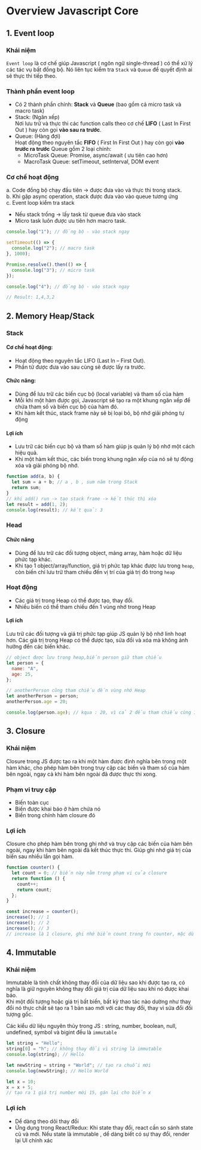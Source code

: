# **Overview Javascript Core**

## 1. Event loop

### Khái niệm

`Event loop` là cơ chế giúp Javascript ( ngôn ngữ single-thread ) có thể xử lý các tác vụ bất đồng bộ. Nó liên tục kiểm tra `Stack` và `Queue` để quyết định ai sẽ thực thi tiếp theo.

### Thành phần event loop

- Có 2 thành phần chính: **Stack** và **Queue** (bao gồm cả micro task và macro task)
- Stack: (Ngăn xếp) <br>
  Nơi lưu trữ và thực thi các function calls theo cơ chế **LIFO** ( Last In First Out ) hay còn gọi **vào sau ra trước**.
- Queue: (Hàng đợi) <br>
  Hoạt động theo nguyên tắc **FIFO** ( First In First Out ) hay còn gọi **vào trước ra trước**
  Queue gồm 2 loại chính:
  - MicroTask Queue: Promise, async/await ( ưu tiên cao hơn)
  - MacroTask Queue: setTimeout, setInterval, DOM event

### Cơ chế hoạt động

a. Code đồng bộ chạy đầu tiên -> được đưa vào và thực thi trong stack. <br>
b. Khi gặp async operation, stack được đưa vào vào queue tương ứng <br>
c. Event loop kiểm tra stack

- Nếu stack trống -> lấy task từ queue đưa vào stack
- Micro task luôn được ưu tiên hơn macro task.

```jsx
console.log("1"); // đồng bộ - vào stack ngay

setTimeout(() => {
  console.log("2"); // macro task
}, 1000);

Promise.resolve().then(() => {
  console.log("3"); // micro task
});

console.log("4"); // đồng bộ - vào stack ngay

// Result: 1,4,3,2
```

## 2. Memory Heap/Stack

### Stack

#### Cơ chế hoạt động:

- Hoạt động theo nguyên tắc LIFO (Last In – First Out).
- Phần tử được đưa vào sau cùng sẽ được lấy ra trước.

#### Chức năng:

- Dùng để lưu trữ các biến cục bộ (local variable) và tham số của hàm
- Mỗi khi một hàm được gọi, Javascript sẽ tạo ra một khung ngăn xếp để chứa tham số và biến cục bộ của hàm đó.
- Khi hàm kết thúc, stack frame này sẽ bị loại bỏ, bộ nhớ giải phóng tự động

#### Lợi ích

- Lưu trữ các biến cục bộ và tham số hàm giúp js quản lý bộ nhớ một cách hiệu quả.
- Khi một hàm kết thúc, các biến trong khung ngăn xếp của nó sẽ tự động xóa và giải phóng bộ nhớ.

```jsx
function add(a, b) {
  let sum = a + b; // a , b , sum năm trong Stack
  return sum;
}
// khi add() run -> tạo stack frame -> kết thúc thì xóa
let result = add(1, 2);
console.log(result); // kết quả: 3
```

### Head

#### Chức năng

- Dùng để lưu trữ các đối tượng object, mảng array, hàm hoặc dữ liệu phức tạp khác.
- Khi tạo 1 object/array/function, giá trị phức tạp khác được lưu trong `heap`, còn biến chỉ lưu trữ tham chiếu đến vị trí của giá trị đó trong `heap`

### Hoạt động

- Các giá trị trong Heap có thể được tạo, thay đổi.
- Nhiều biến có thể tham chiếu đến 1 vùng nhớ trong Heap

#### Lợi ích

Lưu trữ các đối tượng và giá trị phức tạp giúp JS quản lý bộ nhớ linh hoạt hơn.
Các giá trị trong Heap có thể được tạo, sửa đổi và xóa mà không ảnh hưởng đến các biến khác.

```jsx
// object được lưu trong heap,biến person giữ tham chiếu
let person = {
  name: "A",
  age: 25,
};

// anotherPerson cũng tham chiếu đến vùng nhớ Heap
let anotherPerson = person;
anotherPerson.age = 20;

console.log(person.age); // kqua : 20, vì cả 2 đều tham chiếu cùng 1 object trong heap
```

## 3. Closure

### Khái niệm

Closure trong JS được tạo ra khi một hàm được định nghĩa bên trong một hàm khác, cho phép hàm bên trong truy cập các biến và tham số của hàm bên ngoài, ngay cả khi hàm bên ngoài đã được thực thi xong.

### Phạm vi truy cập

- Biến toàn cục
- Biến được khai báo ở hàm chứa nó
- Biến trong chính hàm closure đó

### Lợi ích

Closure cho phép hàm bên trong ghi nhớ và truy cập các biến của hàm bên ngoài, ngay khi hàm bên ngoài đã kết thúc thực thi.
Giúp ghi nhớ giá trị của biến sau nhiều lần gọi hàm.

```jsx
function counter() {
  let count = 0; // biến này nằm trong phạm vi của closure
  return function () {
    count++;
    return count;
  };
}

const increase = counter();
increase(); // 1
increase(); // 2
increase(); // 3
// increase là 1 closure, ghi nhớ biến count trong fn counter, mặc dù counter đã thực thi xong.
```

## 4. Immutable

### Khái niệm

Immutable là tính chất không thay đổi của dữ liệu sao khi được tạo ra, có nghĩa là giữ nguyên không thay đổi giá trị của dữ liệu sau khi nó được khai báo. <br>
Khi một đối tượng hoặc giá trị bất biến, bất kỳ thao tác nào dường như thay đổi nó thực chất sẽ tạo ra 1 bản sao mới với các thay đổi, thay vì sửa đổi đối tượng gốc.

Các kiểu dữ liệu nguyên thủy trong JS : string, number, boolean, null, undefined, symbol và bigint đều là `immutable`

```jsx
let string = "Hello";
string[0] = "h"; // không thay đổi vì string là immutable
console.log(string); // Hello

let newString = string + "World"; // tạo ra chuỗi mới
console.log(newString); // Hello World

let x = 10;
x = x + 5;
// tạo ra 1 giá trị number mới 15, gán lại cho biến x
```

### Lợi ích

- Dể dàng theo dõi thay đổi
- Ứng dụng trong React/Redux: Khi state thay đổi, react cần so sánh state cũ và mới. Nếu state là immutable , dể dàng biết có sự thay đổi, render lại UI chính xác
